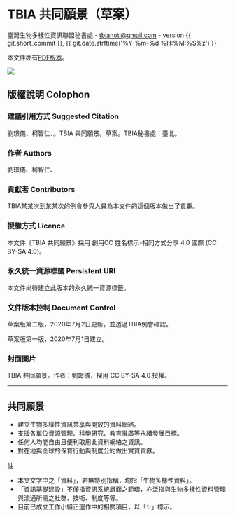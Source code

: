 # TBIA 共同願景（草案）
臺灣生物多樣性資訊聯盟秘書處 - tbianoti@gmail.com - version {{ git.short_commit }}, {{ git.date.strftime('%Y-%m-%d %H:%M:%S%z') }}

本文件亦有[PDF版本](https://tbiadata.tw/media/resources/TBIA%20%E5%85%B1%E5%90%8C%E9%A1%98%E6%99%AF(%E8%8D%89%E6%A1%88).pdf)。

![](https://hackmd.io/_uploads/HJI1q9pUh.png)

## 版權說明 Colophon
### 建議引用方式 Suggested Citation
劉璟儀、柯智仁、。TBIA 共同願景。草案。TBIA秘書處：臺北。

### 作者 Authors
劉璟儀、柯智仁、

### 貢獻者 Contributors
TBIA某某次到某某次的例會參與人員為本文件的這個版本做出了貢獻。

### 授權方式 Licence
本文件《TBIA 共同願景》採用 創用CC 姓名標示-相同方式分享 4.0 國際 (CC BY-SA 4.0)。

### 永久統一資源標籤 Persistent URI
本文件尚待建立此版本的永久統一資源標籤。

### 文件版本控制 Document Control
草案版第二版，2020年7月2日更新，並透過TBIA例會確認。

草案版第一版，2020年7月1日建立。

### 封面圖片
TBIA 共同願景。作者：劉璟儀，採用 CC BY-SA 4.0 授權。


---
## 共同願景
* 建立生物多樣性資訊共享與開放的資料網絡。
* 支援各單位資源管理、科學研究、教育推廣等永續發展目標。
* 任何人均能自由且便利取用此資料網絡之資訊。
* 對在地與全球的保育行動與制度公約做出實質貢獻。

註
* 本文文字中之「資料」，若無特別指稱，均指「生物多樣性資料」。
* 「資訊基礎建設」不僅指資訊系統層面之範疇，亦泛指與生物多樣性資料管理與流通所需之社群、技術、制度等等。
* 目前已成立工作小組正運作中的相關項目，以「✨」標示。
